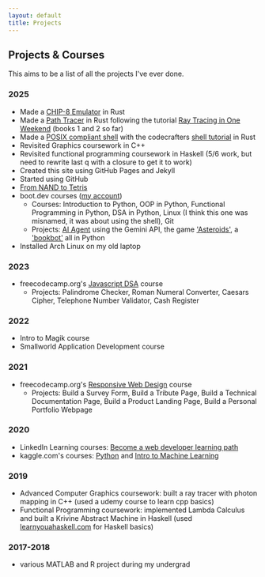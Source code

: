 ```yaml
---
layout: default
title: Projects
---
```


## Projects & Courses

This aims to be a list of all the projects I've ever done.

### 2025

- Made a [CHIP-8 Emulator](https://github.com/CarolineMillan/CHIP8_emulator) in Rust
- Made a [Path Tracer](https://github.com/CarolineMillan/pathtracer_rs_bk2) in Rust following the tutorial [Ray Tracing in One Weekend](https://raytracing.github.io/) (books 1 and 2 so far)
- Made a [POSIX compliant shell](https://github.com/CarolineMillan/codecrafters-shell-rust) with the codecrafters [shell tutorial](https://app.codecrafters.io/courses/shell/overview) in Rust
- Revisited Graphics coursework in C++
- Revisited functional programming coursework in Haskell (5/6 work, but need to rewrite last q with a closure to get it to work)
- Created this site using GitHub Pages and Jekyll
- Started using GitHub
- [From NAND to Tetris](https://www.nand2tetris.org/)
- boot.dev courses ([my account](https://www.boot.dev/u/elementaryread27))
  - Courses: Introduction to Python, OOP in Python, Functional Programming in Python, DSA in Python, Linux (I think this one was misnamed, it was about using the shell), Git
  - Projects: [AI Agent](https://github.com/CarolineMillan/my_ai_agent) using the Gemini API, the game ['Asteroids'](https://github.com/CarolineMillan/asteroids), a ['bookbot'](https://github.com/CarolineMillan/bookbot) all in Python
- Installed Arch Linux on my old laptop

### 2023

- freecodecamp.org's [Javascript DSA](https://www.freecodecamp.org/certification/carolinemillan/javascript-algorithms-and-data-structures) course
  - Projects: Palindrome Checker, Roman Numeral Converter, Caesars Cipher, Telephone Number Validator, Cash Register

### 2022

- Intro to Magik course
- Smallworld Application Development course

### 2021

- freecodecamp.org's [Responsive Web Design](https://www.freecodecamp.org/certification/carolinemillan/responsive-web-design) course
  - Projects: Build a Survey Form, Build a Tribute Page, Build a Technical Documentation Page, Build a Product Landing Page, Build a Personal Portfolio Webpage

### 2020

- LinkedIn Learning courses: [Become a web developer learning path](https://www.linkedin.com/learning/certificates/f2e5be738634417e876ab8134668cd9fcb137b4d02ca29f31ed6cf869be07322?trk=backfilled_certificate)
- kaggle.com's courses: [Python](https://www.kaggle.com/learn/certification/caromillan/python) and [Intro to Machine Learning](https://www.kaggle.com/learn/certification/caromillan/intro-to-machine-learning)

### 2019

- Advanced Computer Graphics coursework: built a ray tracer with photon mapping in C++ (used a udemy course to learn cpp basics)
- Functional Programming coursework: implemented Lambda Calculus and built a Krivine Abstract Machine in Haskell (used [learnyouahaskell.com](https://learnyouahaskell.com/) for Haskell basics)

### 2017-2018

- various MATLAB and R project during my undergrad
